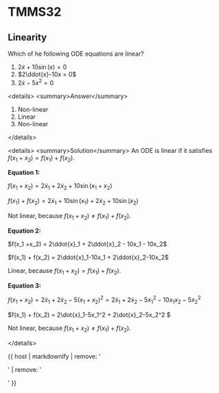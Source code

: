 # TMMS32
## Linearity
Which of he following ODE equations are linear?

1. $2\dot{x}+10\sin{(x)} = 0$
2. $2\ddot{x}-10x = 0$
3. $2\dot{x}-5x^2 = 0$

&lt;details&gt;
&lt;summary&gt;Answer&lt;/summary&gt;

1. Non-linear
2. Linear
3. Non-linear

&lt;/details&gt;

&lt;details&gt;
&lt;summary&gt;Solution&lt;/summary&gt;
An ODE is linear if it satisfies $f(x_1+x_2) = f(x_1)+f(x_2)$.

**Equation 1:**

$f(x_1 +x_2) = 2\dot{x}_1 + 2\dot{x}_2 + 10\sin{(x_1 +x_2)}$

$f(x_1) + f(x_2) = 2\dot{x}_1+10\sin{(x_1)} + 2\dot{x}_2+10\sin{(x_2)}$

Not linear, because $f(x_1+x_2) \ne f(x_1) + f(x_2)$.

**Equation 2:**

$f(x_1 +x_2) = 2\ddot{x}_1 + 2\ddot{x}_2 - 10x_1 - 10x_2$

$f(x_1) + f(x_2) = 2\ddot{x}_1-10x_1 + 2\ddot{x}_2-10x_2$

Linear, because $f(x_1+x_2) = f(x_1) + f(x_2)$.

**Equation 3:**

$f(x_1 +x_2) = 2\dot{x}_1 + 2\dot{x}_2 - 5(x_1 +x_2)^2 = 2\dot{x}_1 + 2\dot{x}_2 - 5x_1^2-10x_1x_2-5x_2 ^2$

$f(x_1) + f(x_2) = 2\dot{x}_1-5x_1^2 + 2\dot{x}_2-5x_2^2 $

Not linear, because $f(x_1+x_2) \ne f(x_1) + f(x_2)$.

&lt;/details&gt;

{{ host | markdownify | remove: '<p>' | remove: '</p>' }}

